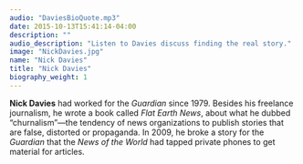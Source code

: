 ```yaml
---
audio: "DaviesBioQuote.mp3"
date: 2015-10-13T15:41:14-04:00
description: ""
audio_description: "Listen to Davies discuss finding the real story."
image: "NickDavies.jpg"
name: "Nick Davies"
title: "Nick Davies" 
biography_weight: 1
---
```


**Nick Davies** had worked for the *Guardian* since 1979. Besides his 
freelance journalism, he wrote a book called *Flat Earth News*, about what 
he dubbed &ldquo;churnalism&rdquo;&mdash;the tendency of news organizations to publish 
stories that are false, distorted or propaganda. In 2009, he broke a story for the 
*Guardian* that the *News of the World* had tapped private phones 
to get material for articles.
